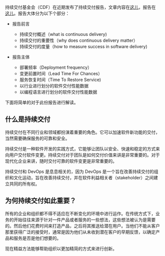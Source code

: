 持续交付基金会（CDF）在近期发布了持续交付报告，文章内容在[这儿](https://cd.foundation/blog/2021/06/24/state-of-cd-report/?utm_campaign=cdcon%202021%20email%20promos&utm_medium=email&_hsmi=137367697&_hsenc=p2ANqtz-9dpxyTwCdToRd9H2WHdYE3KzhTQnHegE0EykhArIZCHp7G6PuCfibZyAqK78Uu9yLt_CujaAItkfGRr2Z21oIEcQb7EA&utm_content=137326800&utm_source=hs_email)，报告在[这儿](https://cd.foundation/wp-content/uploads/sites/78/2021/06/CD-Foundation-State-of-CD-June-2021.pdf)。报告大体分为以下个部分：

- 报告前言

    - 持续交付概述（what is continuous delivery)
    - 持续交付的重要性（why does continuous delivery matter）
    - 持续交付的度量（how to measure success in software delivery)
- 报告主体
    - 部署频率（Deployment frequency）
    - 变更前置时间（Lead Time For Chances）
    - 服务恢复时间（Time To Restore Service)
    - 以行业进行划分的软件交付性能数据
    - 以编程语言进行划分的软件交付性能数据

下面将简单的对于此份报告进行解读。

## 什么是持续交付

持续交付在不同行业和领域都扮演着重要的角色。它可以加速软件新功能的交付，当然需要确保服务的可靠和安全。

持续交付是一种软件开发的实践方式，它能够让团队以安全、快速和稳定的方式来向用户交付软件变更。持续交付对于团队是如何交付价值来讲是非常重要的。对于现代化企业来讲，随时交付可靠的软件变更是非常重要的。

持续交付和 DevOps 是息息相关的，因为 DevOps 是一个旨在改善持续交付的组织和文化运动，旨在改善持续交付，并在软件利益相关者（stakeholder）之间建立共同的所有权。

## 为何持续交付如此重要？

所有的企业和组织都不得不适应在不断变化的环境中进行运作。在传统方式下，业务的开始往往来源于针对一件产品或者服务的一些想法，这些想法被认为是需要的。然后他们花费时间来打造产品，之后将其推送给潜在用户。当他们不能从客户那里获得广泛的接受时，通常是因为他们从未收到潜在客户的早期反馈，以确定产品和服务是否是他们想要的。

现在精益方法能够帮助组织以更加精简的方式来进行创新。
